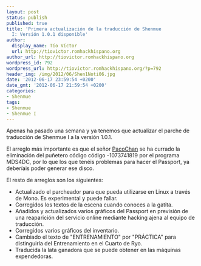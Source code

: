 ```yaml
---
layout: post
status: publish
published: true
title: 'Primera actualización de la traducción de Shenmue
  I: Versión 1.0.1 disponible'
author:
  display_name: Tío Víctor
  url: http://tiovictor.romhackhispano.org
author_url: http://tiovictor.romhackhispano.org
wordpress_id: 792
wordpress_url: http://tiovictor.romhackhispano.org/?p=792
header_img: /img/2012/06/Shen1Noti06.jpg
date: '2012-06-17 23:59:54 +0200'
date_gmt: '2012-06-17 21:59:54 +0200'
categories:
- Shenmue
tags:
- Shenmue
- Shenmue I
---
```

Apenas ha pasado una semana y ya tenemos que actualizar el parche 
de traducción de Shenmue I a la versión 1.0.1.

El arreglo más importante es que el señor [PacoChan](http://pacochan.tales-tra.com/) 
se ha currado la eliminación del puñetero código código -1073741819 por el 
programa MDS4DC, por lo que los que tenéis problemas para hacer el Passport, 
ya deberíais poder generar ese disco.

El resto de arreglos son los siguientes:  
- Actualizado el parcheador para que pueda utilizarse en Linux a través 
de Mono. Es experimental y puede fallar.  
- Corregidos los textos de la escena cuando conoces a la gatita.  
- Añadidos y actualizados varios gráficos del Passport en previsión de una 
reaparición del servicio online mediante hacking ajena al equipo de traducción.  
- Corregidos varios gráficos del inventario.  
- Cambiado el texto de "ENTRENAMIENTO" por "PRÁCTICA" para distinguirla 
del Entrenamiento en el Cuarto de Ryo.  
- Traducida la lata ganadora que se puede obtener en las máquinas 
expendedoras.
